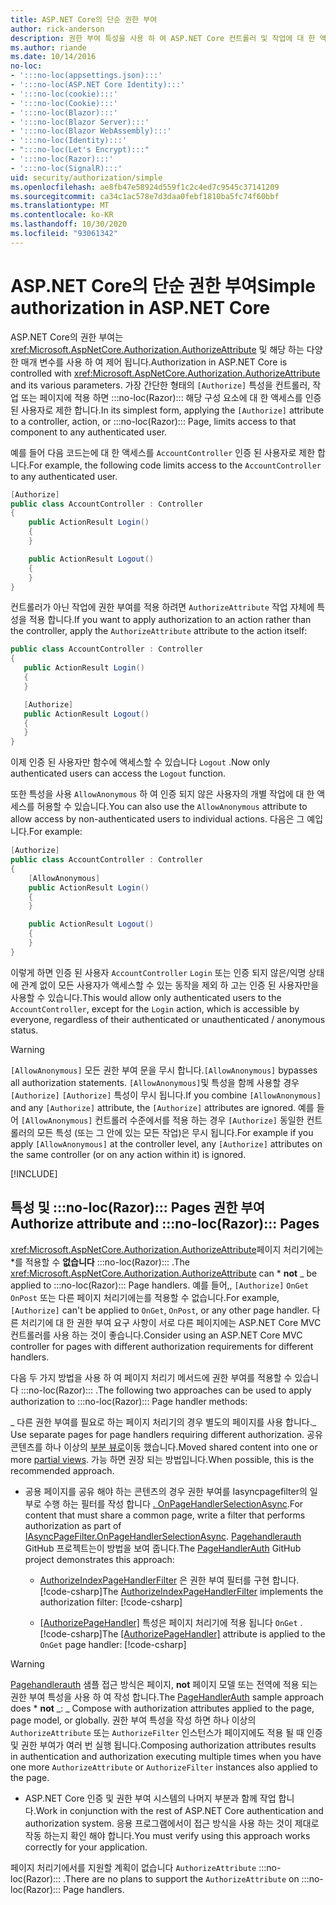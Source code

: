 ```yaml
---
title: ASP.NET Core의 단순 권한 부여
author: rick-anderson
description: 권한 부여 특성을 사용 하 여 ASP.NET Core 컨트롤러 및 작업에 대 한 액세스를 제한 하는 방법을 알아봅니다.
ms.author: riande
ms.date: 10/14/2016
no-loc:
- ':::no-loc(appsettings.json):::'
- ':::no-loc(ASP.NET Core Identity):::'
- ':::no-loc(cookie):::'
- ':::no-loc(Cookie):::'
- ':::no-loc(Blazor):::'
- ':::no-loc(Blazor Server):::'
- ':::no-loc(Blazor WebAssembly):::'
- ':::no-loc(Identity):::'
- ":::no-loc(Let's Encrypt):::"
- ':::no-loc(Razor):::'
- ':::no-loc(SignalR):::'
uid: security/authorization/simple
ms.openlocfilehash: ae8fb47e58924d559f1c2c4ed7c9545c37141209
ms.sourcegitcommit: ca34c1ac578e7d3daa0febf1810ba5fc74f60bbf
ms.translationtype: MT
ms.contentlocale: ko-KR
ms.lasthandoff: 10/30/2020
ms.locfileid: "93061342"
---
```

# <a name="simple-authorization-in-aspnet-core"></a><span data-ttu-id="a2e91-103">ASP.NET Core의 단순 권한 부여</span><span class="sxs-lookup"><span data-stu-id="a2e91-103">Simple authorization in ASP.NET Core</span></span>

<a name="security-authorization-simple"></a>

<span data-ttu-id="a2e91-104">ASP.NET Core의 권한 부여는 <xref:Microsoft.AspNetCore.Authorization.AuthorizeAttribute> 및 해당 하는 다양 한 매개 변수를 사용 하 여 제어 됩니다.</span><span class="sxs-lookup"><span data-stu-id="a2e91-104">Authorization in ASP.NET Core is controlled with <xref:Microsoft.AspNetCore.Authorization.AuthorizeAttribute> and its various parameters.</span></span> <span data-ttu-id="a2e91-105">가장 간단한 형태의 `[Authorize]` 특성을 컨트롤러, 작업 또는 페이지에 적용 하면 :::no-loc(Razor)::: 해당 구성 요소에 대 한 액세스를 인증 된 사용자로 제한 합니다.</span><span class="sxs-lookup"><span data-stu-id="a2e91-105">In its simplest form, applying the `[Authorize]` attribute to a controller, action, or :::no-loc(Razor)::: Page, limits access to that component to any authenticated user.</span></span>

<span data-ttu-id="a2e91-106">예를 들어 다음 코드는에 대 한 액세스를 `AccountController` 인증 된 사용자로 제한 합니다.</span><span class="sxs-lookup"><span data-stu-id="a2e91-106">For example, the following code limits access to the `AccountController` to any authenticated user.</span></span>

```csharp
[Authorize]
public class AccountController : Controller
{
    public ActionResult Login()
    {
    }

    public ActionResult Logout()
    {
    }
}
```

<span data-ttu-id="a2e91-107">컨트롤러가 아닌 작업에 권한 부여를 적용 하려면 `AuthorizeAttribute` 작업 자체에 특성을 적용 합니다.</span><span class="sxs-lookup"><span data-stu-id="a2e91-107">If you want to apply authorization to an action rather than the controller, apply the `AuthorizeAttribute` attribute to the action itself:</span></span>

```csharp
public class AccountController : Controller
{
   public ActionResult Login()
   {
   }

   [Authorize]
   public ActionResult Logout()
   {
   }
}
```

<span data-ttu-id="a2e91-108">이제 인증 된 사용자만 함수에 액세스할 수 있습니다 `Logout` .</span><span class="sxs-lookup"><span data-stu-id="a2e91-108">Now only authenticated users can access the `Logout` function.</span></span>

<span data-ttu-id="a2e91-109">또한 특성을 사용 `AllowAnonymous` 하 여 인증 되지 않은 사용자의 개별 작업에 대 한 액세스를 허용할 수 있습니다.</span><span class="sxs-lookup"><span data-stu-id="a2e91-109">You can also use the `AllowAnonymous` attribute to allow access by non-authenticated users to individual actions.</span></span> <span data-ttu-id="a2e91-110">다음은 그 예입니다.</span><span class="sxs-lookup"><span data-stu-id="a2e91-110">For example:</span></span>

```csharp
[Authorize]
public class AccountController : Controller
{
    [AllowAnonymous]
    public ActionResult Login()
    {
    }

    public ActionResult Logout()
    {
    }
}
```

<span data-ttu-id="a2e91-111">이렇게 하면 인증 된 사용자 `AccountController` `Login` 또는 인증 되지 않은/익명 상태에 관계 없이 모든 사용자가 액세스할 수 있는 동작을 제외 하 고는 인증 된 사용자만을 사용할 수 있습니다.</span><span class="sxs-lookup"><span data-stu-id="a2e91-111">This would allow only authenticated users to the `AccountController`, except for the `Login` action, which is accessible by everyone, regardless of their authenticated or unauthenticated / anonymous status.</span></span>

> [!WARNING]
> <span data-ttu-id="a2e91-112">`[AllowAnonymous]` 모든 권한 부여 문을 무시 합니다.</span><span class="sxs-lookup"><span data-stu-id="a2e91-112">`[AllowAnonymous]` bypasses all authorization statements.</span></span> <span data-ttu-id="a2e91-113">`[AllowAnonymous]`및 특성을 함께 사용할 경우 `[Authorize]` `[Authorize]` 특성이 무시 됩니다.</span><span class="sxs-lookup"><span data-stu-id="a2e91-113">If you combine `[AllowAnonymous]` and any `[Authorize]` attribute, the `[Authorize]` attributes are ignored.</span></span> <span data-ttu-id="a2e91-114">예를 들어 `[AllowAnonymous]` 컨트롤러 수준에서를 적용 하는 경우 `[Authorize]` 동일한 컨트롤러의 모든 특성 (또는 그 안에 있는 모든 작업)은 무시 됩니다.</span><span class="sxs-lookup"><span data-stu-id="a2e91-114">For example if you apply `[AllowAnonymous]` at the controller level, any `[Authorize]` attributes on the same controller (or on any action within it) is ignored.</span></span>

[!INCLUDE[](~/includes/requireAuth.md)]

<a name="aarp"></a>

## <a name="authorize-attribute-and-no-locrazor-pages"></a><span data-ttu-id="a2e91-115">특성 및 :::no-loc(Razor)::: Pages 권한 부여</span><span class="sxs-lookup"><span data-stu-id="a2e91-115">Authorize attribute and :::no-loc(Razor)::: Pages</span></span>

<span data-ttu-id="a2e91-116"><xref:Microsoft.AspNetCore.Authorization.AuthorizeAttribute>페이지 처리기에는 \*를 적용할 수 **없습니다** :::no-loc(Razor)::: .</span><span class="sxs-lookup"><span data-stu-id="a2e91-116">The <xref:Microsoft.AspNetCore.Authorization.AuthorizeAttribute> can \* **not** _ be applied to :::no-loc(Razor)::: Page handlers.</span></span> <span data-ttu-id="a2e91-117">예를 들어,, `[Authorize]` `OnGet` `OnPost` 또는 다른 페이지 처리기에는를 적용할 수 없습니다.</span><span class="sxs-lookup"><span data-stu-id="a2e91-117">For example, `[Authorize]` can't be applied to `OnGet`, `OnPost`, or any other page handler.</span></span> <span data-ttu-id="a2e91-118">다른 처리기에 대 한 권한 부여 요구 사항이 서로 다른 페이지에는 ASP.NET Core MVC 컨트롤러를 사용 하는 것이 좋습니다.</span><span class="sxs-lookup"><span data-stu-id="a2e91-118">Consider using an ASP.NET Core MVC controller for pages with different authorization requirements for different handlers.</span></span>

<span data-ttu-id="a2e91-119">다음 두 가지 방법을 사용 하 여 페이지 처리기 메서드에 권한 부여를 적용할 수 있습니다 :::no-loc(Razor)::: .</span><span class="sxs-lookup"><span data-stu-id="a2e91-119">The following two approaches can be used to apply authorization to :::no-loc(Razor)::: Page handler methods:</span></span>

<span data-ttu-id="a2e91-120">_ 다른 권한 부여를 필요로 하는 페이지 처리기의 경우 별도의 페이지를 사용 합니다.</span><span class="sxs-lookup"><span data-stu-id="a2e91-120">_ Use separate pages for page handlers requiring different authorization.</span></span> <span data-ttu-id="a2e91-121">공유 콘텐츠를 하나 이상의 [부분 뷰로](xref:mvc/views/partial)이동 했습니다.</span><span class="sxs-lookup"><span data-stu-id="a2e91-121">Moved shared content into one or more [partial views](xref:mvc/views/partial).</span></span> <span data-ttu-id="a2e91-122">가능 하면 권장 되는 방법입니다.</span><span class="sxs-lookup"><span data-stu-id="a2e91-122">When possible, this is the recommended approach.</span></span>
* <span data-ttu-id="a2e91-123">공용 페이지를 공유 해야 하는 콘텐츠의 경우 권한 부여를 Iasyncpagefilter의 일부로 수행 하는 필터를 작성 합니다 [. OnPageHandlerSelectionAsync](xref:Microsoft.AspNetCore.Mvc.Filters.IAsyncPageFilter.OnPageHandlerSelectionAsync%2A).</span><span class="sxs-lookup"><span data-stu-id="a2e91-123">For content that must share a common page, write a filter that performs authorization as part of [IAsyncPageFilter.OnPageHandlerSelectionAsync](xref:Microsoft.AspNetCore.Mvc.Filters.IAsyncPageFilter.OnPageHandlerSelectionAsync%2A).</span></span> <span data-ttu-id="a2e91-124">[Pagehandlerauth](https://github.com/dotnet/AspNetCore.Docs/tree/master/aspnetcore/security/authorization/simple/samples/3.1/PageHandlerAuth) GitHub 프로젝트는이 방법을 보여 줍니다.</span><span class="sxs-lookup"><span data-stu-id="a2e91-124">The [PageHandlerAuth](https://github.com/dotnet/AspNetCore.Docs/tree/master/aspnetcore/security/authorization/simple/samples/3.1/PageHandlerAuth) GitHub project demonstrates this approach:</span></span>
  * <span data-ttu-id="a2e91-125">[AuthorizeIndexPageHandlerFilter](https://github.com/dotnet/AspNetCore.Docs/blob/master/aspnetcore/security/authorization/simple/samples/3.1/PageHandlerAuth/AuthorizeIndexPageHandlerFilter.cs) 은 권한 부여 필터를 구현 합니다.[!code-csharp[](~/security/authorization/simple/samples/3.1/PageHandlerAuth/Pages/Index.cshtml.cs?name=snippet)]</span><span class="sxs-lookup"><span data-stu-id="a2e91-125">The [AuthorizeIndexPageHandlerFilter](https://github.com/dotnet/AspNetCore.Docs/blob/master/aspnetcore/security/authorization/simple/samples/3.1/PageHandlerAuth/AuthorizeIndexPageHandlerFilter.cs) implements the authorization filter: [!code-csharp[](~/security/authorization/simple/samples/3.1/PageHandlerAuth/Pages/Index.cshtml.cs?name=snippet)]</span></span>

  * <span data-ttu-id="a2e91-126">[[AuthorizePageHandler]](https://github.com/dotnet/AspNetCore.Docs/tree/master/aspnetcore/security/authorization/simple/samples/3.1/PageHandlerAuth/Pages/Index.cshtml.cs#L16) 특성은 페이지 처리기에 적용 됩니다 `OnGet` .[!code-csharp[](~/security/authorization/simple/samples/3.1/PageHandlerAuth/AuthorizeIndexPageHandlerFilter.cs?name=snippet)]</span><span class="sxs-lookup"><span data-stu-id="a2e91-126">The [[AuthorizePageHandler]](https://github.com/dotnet/AspNetCore.Docs/tree/master/aspnetcore/security/authorization/simple/samples/3.1/PageHandlerAuth/Pages/Index.cshtml.cs#L16) attribute is applied to the `OnGet` page handler: [!code-csharp[](~/security/authorization/simple/samples/3.1/PageHandlerAuth/AuthorizeIndexPageHandlerFilter.cs?name=snippet)]</span></span>

> [!WARNING]
> <span data-ttu-id="a2e91-127">[Pagehandlerauth](https://github.com/pranavkm/PageHandlerAuth) 샘플 접근 방식은 페이지, **not** 페이지 모델 또는 전역에 적용 되는 권한 부여 특성을 사용 하 여 작성 합니다.</span><span class="sxs-lookup"><span data-stu-id="a2e91-127">The [PageHandlerAuth](https://github.com/pranavkm/PageHandlerAuth) sample approach does \* **not** _: _ Compose with authorization attributes applied to the page, page model, or globally.</span></span> <span data-ttu-id="a2e91-128">권한 부여 특성을 작성 하면 하나 이상의 `AuthorizeAttribute` 또는 `AuthorizeFilter` 인스턴스가 페이지에도 적용 될 때 인증 및 권한 부여가 여러 번 실행 됩니다.</span><span class="sxs-lookup"><span data-stu-id="a2e91-128">Composing authorization attributes results in authentication and authorization executing multiple times when you have one more `AuthorizeAttribute` or `AuthorizeFilter` instances also applied to the page.</span></span>
> * <span data-ttu-id="a2e91-129">ASP.NET Core 인증 및 권한 부여 시스템의 나머지 부분과 함께 작업 합니다.</span><span class="sxs-lookup"><span data-stu-id="a2e91-129">Work in conjunction with the rest of ASP.NET Core authentication and authorization system.</span></span> <span data-ttu-id="a2e91-130">응용 프로그램에서이 접근 방식을 사용 하는 것이 제대로 작동 하는지 확인 해야 합니다.</span><span class="sxs-lookup"><span data-stu-id="a2e91-130">You must verify using this approach works correctly for your application.</span></span>

<span data-ttu-id="a2e91-131">페이지 처리기에서를 지원할 계획이 없습니다 `AuthorizeAttribute` :::no-loc(Razor)::: .</span><span class="sxs-lookup"><span data-stu-id="a2e91-131">There are no plans to support the `AuthorizeAttribute` on :::no-loc(Razor)::: Page handlers.</span></span> 
